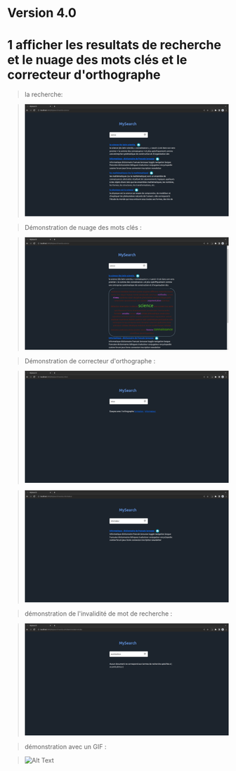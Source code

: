# Version 4.0

# 1 afficher les resultats de recherche et le nuage des mots clés et le correcteur d'orthographe

> la recherche:

> ![Alt Text](https://github.com/mir-ak/MySearch_PHP/blob/master/demo/Demo_v4_1.png)

> Démonstration de nuage des mots clés :

> ![Alt Text](https://github.com/mir-ak/MySearch_PHP/blob/master/demo/Demo_v4_2.png)

> Démonstration de correcteur d'orthographe :

> ![Alt Text](https://github.com/mir-ak/MySearch_PHP/blob/master/demo/Demo_v4_3.png)

> ![Alt Text](https://github.com/mir-ak/MySearch_PHP/blob/master/demo/Demo_v4_4.png)

> démonstration de l'invalidité de mot de recherche :

> ![Alt Text](https://github.com/mir-ak/MySearch_PHP/blob/master/demo/Demo_v4_5.png)

> démonstration avec un GIF :

> ![Alt Text](https://github.com/mir-ak/MySearch_PHP/blob/master/demo/nuage_with_corrector.gif)
